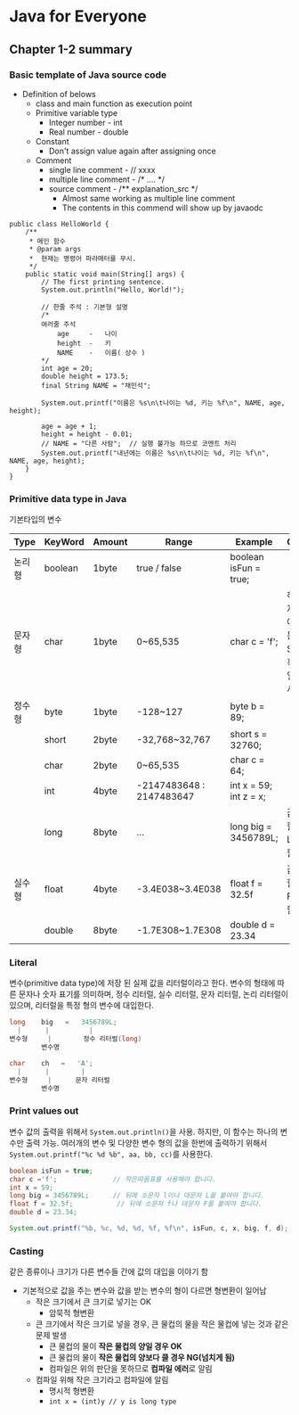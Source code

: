 # Java for Everyone
## Chapter 1-2 summary

### Basic template of Java source code
* Definition of belows
    * class and main function as execution point
    * Primitive variable type
        * Integer number - int
        * Real number - double
    * Constant
        * Don't assign value again after assigning once
    * Comment
        * single line comment - // xxxx
        * multiple line comment - /* .... */
        * source comment - /** explanation_src */
            * Almost same working as multiple line comment
            * The contents in this commend will show up by javaodc

```
public class HelloWorld {
    /**
     * 메인 함수
     * @param args
     *  현재는 명령어 파라매터를 무시.
     */
    public static void main(String[] args) {
        // The first printing sentence.
        System.out.println("Hello, World!");

        // 한줄 주석 : 기본형 설명
        /*
        여러줄 주석
            age     -   나이
            height  -   키
            NAME    -   이름( 상수 )
        */
        int age = 20;
        double height = 173.5;
        final String NAME = "채민석";

        System.out.printf("이름은 %s\n\t나이는 %d, 키는 %f\n", NAME, age, height);

        age = age + 1;
        height = height - 0.01;
        // NAME = "다른 사람";  // 실행 불가능 하므로 코멘트 처리
        System.out.printf("내년에는 이름은 %s\n\t나이는 %d, 키는 %f\n", NAME, age, height);
    }
}
```

### Primitive data type in Java
기본타입의 변수

|Type|KeyWord|Amount|Range|Example|Comment|
|----|----|----|----|----|---|
|논리형|boolean|1byte|true / false|boolean isFun = true;||
|문자형|char|1byte|0~65,535|char c = 'f';|하나의 문자만 저장. 여러개의 문자는 String객체 혹은 문자열 배열을 사용|
|정수형|byte|1byte|-128~127|byte b = 89;||
||short|2byte|-32,768~32,767|short s = 32760;||
||char|2byte|0~65,535|char c = 64;||
||int|4byte|-2147483648 : 2147483647|int x = 59; int z = x;||
||long|8byte|…|long big = 3456789L;|값을 대입할 때 값에 L을 붙여야 함.|
|실수형|float|4byte|-3.4E038~3.4E038|float f = 32.5f|값을 대입할 때 값에 F를 붙여야 함.|
||double|8byte|-1.7E308~1.7E308|double d = 23.34||

### Literal

변수(primitive data type)에 저장 된 실제 값을 리터럴이라고 한다.
변수의 형태에 따른 문자나 숫자 표기를 의미하며, 정수 리터럴, 실수 리터럴, 문자 리터럴, 논리 리터럴이 있으며, 리터럴을 특정 형의 변수에 대입한다.

```JAVA
long    big   =   3456789L;
  |      |          |
변수형     |        정수 리터럴(long)
        변수명

char    ch   =   'A';
  |      |        |
변수형     |      문자 리터럴
        변수명
```

### Print values out
변수 값의 출력을 위해서 `System.out.println()`을 사용. 하지만, 이 함수는 하나의 변수만 출력 가능.
여러개의 변수 및 다양한 변수 형의 값을 한번에 출력하기 위해서 `System.out.printf("%c %d %b", aa, bb, cc)`를 사용한다.

```JAVA
boolean isFun = true;
char c ='f';              // 작은따옴표를 사용해야 합니다.
int x = 59;
long big = 3456789L;      // 뒤에 소문자 l이나 대문자 L을 붙여야 합니다.
float f = 32.5f;           // 뒤에 소문자 f나 대문자 F를 붙여야 합니다. 
double d = 23.34;

System.out.printf("%b, %c, %d, %d, %f, %f\n", isFun, c, x, big, f, d);
```

### Casting
같은 종류이나 크기가 다른 변수들 간에 값의 대입을 이야기 함
* 기본적으로 값을 주는 변수와 값을 받는 변수의 형이 다르면 형변환이 일어남
    * 작은 크기에서 큰 크기로 넣기는 OK
        * 암묵적 형변환
    * 큰 크기에서 작은 크기로 넣을 경우, 큰 물컵의 물을 작은 물컵에 넣는 것과 같은 문제 발생
        * 큰 물컵의 물이 **작은 물컵의 양일 경우 OK**
        * 큰 물컵의 물이 **작은 물컵의 양보다 클 경우 NG(넘치게 됨)**
        * 컴파일은 위의 판단을 못하므로 **컴파일 에러**로 알림
    * 컴파일 위해 작은 크기라고 컴파일에 알림
        * 명시적 형변환
        * `int x = (int)y // y is long type`

